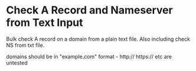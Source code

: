# Check A Record and Nameserver from Text Input
Bulk check A record on a domain from a plain text file. Also including check NS from txt file. 



domains should be in "example.com" format -  http:// https:// etc are untested
